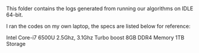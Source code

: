 This folder contains the logs generated from running our algorithms on IDLE 64-bit.

I ran the codes on my own laptop, the specs are listed below for reference:

Intel Core-i7 6500U 2.5Ghz, 3.1Ghz Turbo boost
8GB DDR4 Memory
1TB Storage

